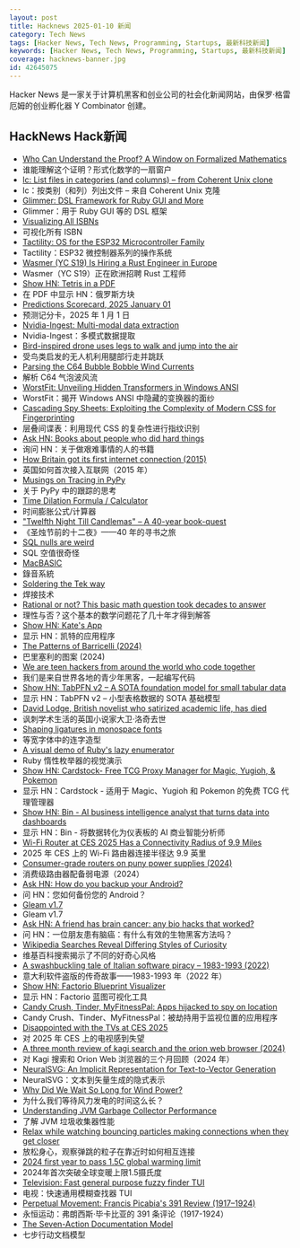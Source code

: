 ```yaml
---
layout: post
title: Hacknews 2025-01-10 新闻
category: Tech News
tags: [Hacker News, Tech News, Programming, Startups, 最新科技新闻]
keywords: [Hacker News, Tech News, Programming, Startups, 最新科技新闻]
coverage: hacknews-banner.jpg
id: 42645075
---
```


Hacker News 是一家关于计算机黑客和创业公司的社会化新闻网站，由保罗·格雷厄姆的创业孵化器 Y Combinator 创建。

## HackNews Hack新闻

- [Who Can Understand the Proof? A Window on Formalized Mathematics](https://writings.stephenwolfram.com/2025/01/who-can-understand-the-proof-a-window-on-formalized-mathematics/)
- 谁能理解这个证明？形式化数学的一扇窗户
- [lc: List files in categories (and columns) – from Coherent Unix clone](https://github.com/gdm85/lc)
- lc：按类别（和列）列出文件 – 来自 Coherent Unix 克隆
- [Glimmer: DSL Framework for Ruby GUI and More](https://github.com/AndyObtiva/glimmer)
- Glimmer：用于 Ruby GUI 等的 DSL 框架
- [Visualizing All ISBNs](https://annas-archive.org/blog/all-isbns.html)
- 可视化所有 ISBN
- [Tactility: OS for the ESP32 Microcontroller Family](https://tactility.one/#/)
- Tactility：ESP32 微控制器系列的操作系统
- [Wasmer (YC S19) Is Hiring a Rust Engineer in Europe](https://www.workatastartup.com/jobs/41643)
- Wasmer（YC S19）正在欧洲招聘 Rust 工程师
- [Show HN: Tetris in a PDF](https://th0mas.nl/downloads/pdftris.pdf)
- 在 PDF 中显示 HN：俄罗斯方块
- [Predictions Scorecard, 2025 January 01](https://rodneybrooks.com/predictions-scorecard-2025-january-01/)
- 预测记分卡，2025 年 1 月 1 日
- [Nvidia-Ingest: Multi-modal data extraction](https://github.com/NVIDIA/nv-ingest)
- Nvidia-Ingest：多模式数据提取
- [Bird-inspired drone uses legs to walk and jump into the air](https://spectrum.ieee.org/bird-drone)
- 受鸟类启发的无人机利用腿部行走并跳跃
- [Parsing the C64 Bubble Bobble Wind Currents](http://geon.github.io/programming/2025/01/05/bubble-bobble-c64-wind)
- 解析 C64 气泡波风流
- [WorstFit: Unveiling Hidden Transformers in Windows ANSI](https://blog.orange.tw/posts/2025-01-worstfit-unveiling-hidden-transformers-in-windows-ansi/)
- WorstFit：揭开 Windows ANSI 中隐藏的变换器的面纱
- [Cascading Spy Sheets: Exploiting the Complexity of Modern CSS for Fingerprinting](https://cispa.de/en/research/publications/84162-cascading-spy-sheets-exploiting-the-complexity-of-modern-css-for-email-and-browser-fingerprinting)
- 层叠间谍表：利用现代 CSS 的复杂性进行指纹识别
- [Ask HN: Books about people who did hard things]()
- 询问 HN：关于做艰难事情的人的书籍
- [How Britain got its first internet connection (2015)](https://theconversation.com/how-britain-got-its-first-internet-connection-by-the-late-pioneer-who-created-the-first-password-on-the-internet-45404)
- 英国如何首次接入互联网（2015 年）
- [Musings on Tracing in PyPy](https://pypy.org/posts/2025/01/musings-tracing.html)
- 关于 PyPy 中的跟踪的思考
- [Time Dilation Formula / Calculator](https://timedilationformula.com/)
- 时间膨胀公式/计算器
- ["Twelfth Night Till Candlemas" – A 40-year book-quest](https://davidallengreen.com/2024/12/twelfth-night-till-candlemas-the-story-of-a-forty-year-book-quest-and-of-its-remarkable-ending/)
- 《圣烛节前的十二夜》——40 年的寻书之旅
- [SQL nulls are weird](https://jirevwe.github.io/sql-nulls-are-weird.html)
- SQL 空值很奇怪
- [MacBASIC](https://apple.fandom.com/wiki/MacBASIC)
- 錄音系統
- [Soldering the Tek way](https://hackaday.com/2025/01/09/retrotechtacular-soldering-the-tek-way/)
- 焊接技术
- [Rational or not? This basic math question took decades to answer](https://www.quantamagazine.org/rational-or-not-this-basic-math-question-took-decades-to-answer-20250108/)
- 理性与否？这个基本的数学问题花了几十年才得到解答
- [Show HN: Kate's App](https://katesapp.org/hn)
- 显示 HN：凯特的应用程序
- [The Patterns of Barricelli (2024)](https://akkartik.name/post/2024-08-30-devlog)
- 巴里塞利的图案 (2024)
- [We are teen hackers from around the world who code together](https://hackclub.com/)
- 我们是来自世界各地的青少年黑客，一起编写代码
- [Show HN: TabPFN v2 – A SOTA foundation model for small tabular data](https://www.nature.com/articles/s41586-024-08328-6/link)
- 显示 HN：TabPFN v2 – 小型表格数据的 SOTA 基础模型
- [David Lodge, British novelist who satirized academic life, has died](https://www.nytimes.com/2025/01/03/books/david-lodge-dead.html)
- 讽刺学术生活的英国小说家大卫·洛奇去世
- [Shaping ligatures in monospace fonts](https://joshleeb.com/posts/monospace-ligatures.html)
- 等宽字体中的连字造型
- [A visual demo of Ruby's lazy enumerator](https://joyofrails.com/articles/simple-trick-to-understand-ruby-lazy-enumerator)
- Ruby 惰性枚举器的视觉演示
- [Show HN: Cardstock- Free TCG Proxy Manager for Magic, Yugioh, & Pokemon](https://cardstock.denta.co)
- 显示 HN：Cardstock - 适用于 Magic、Yugioh 和 Pokemon 的免费 TCG 代理管理器
- [Show HN: Bin - AI business intelligence analyst that turns data into dashboards](https://bi.new)
- 显示 HN：Bin - 将数据转化为仪表板的 AI 商业智能分析师
- [Wi-Fi Router at CES 2025 Has a Connectivity Radius of 9.9 Miles](https://www.yankodesign.com/2025/01/08/this-game-changing-wi-fi-router-at-ces-2025-has-a-connectivity-radius-of-9-9-miles/)
- 2025 年 CES 上的 Wi-Fi 路由器连接半径达 9.9 英里
- [Consumer-grade routers on puny power supplies (2024)](https://blog.apnic.net/2024/10/18/the-strange-cases-of-consumer-grade-routers-on-puny-power-supplies/)
- 消费级路由器配备弱电源（2024）
- [Ask HN: How do you backup your Android?]()
- 问 HN：您如何备份您的 Android？
- [Gleam v1.7](https://gleam.run/news/improved-performance-and-publishing/)
- Gleam v1.7
- [Ask HN: A friend has brain cancer: any bio hacks that worked?]()
- 问 HN：一位朋友患有脑癌：有什么有效的生物黑客方法吗？
- [Wikipedia Searches Reveal Differing Styles of Curiosity](https://www.scientificamerican.com/article/wikipedia-searches-reveal-differing-styles-of-curiosity/)
- 维基百科搜索揭示了不同的好奇心风格
- [A swashbuckling tale of Italian software piracy – 1983-1993 (2022)](https://genesistemple.com/a-swashbuckling-tale-of-italian-software-piracy-1983-1993)
- 意大利软件盗版的传奇故事——1983-1993 年（2022 年）
- [Show HN: Factorio Blueprint Visualizer](https://github.com/piebro/factorio-blueprint-visualizer)
- 显示 HN：Factorio 蓝图可视化工具
- [Candy Crush, Tinder, MyFitnessPal: Apps hijacked to spy on location](https://www.wired.com/story/gravy-location-data-app-leak-rtb/)
- Candy Crush、Tinder、MyFitnessPal：被劫持用于监视位置的应用程序
- [Disappointed with the TVs at CES 2025](https://arstechnica.com/gadgets/2025/01/ces-2025-teases-alarming-smart-tv-future-loaded-with-unwanted-software-gimmicks/)
- 对 2025 年 CES 上的电视感到失望
- [A three month review of kagi search and the orion web browser (2024)](https://flatfootfox.com/a-three-month-review-of-kagi-search-the-orion-web-browser/)
- 对 Kagi 搜索和 Orion Web 浏览器的三个月回顾（2024 年）
- [NeuralSVG: An Implicit Representation for Text-to-Vector Generation](https://sagipolaczek.github.io/NeuralSVG/)
- NeuralSVG：文本到矢量生成的隐式表示
- [Why Did We Wait So Long for Wind Power?](https://www.construction-physics.com/p/why-did-we-wait-so-long-for-wind)
- 为什么我们等待风力发电的时间这么长？
- [Understanding JVM Garbage Collector Performance](https://mill-build.org/blog/6-garbage-collector-perf.html)
- 了解 JVM 垃圾收集器性能
- [Relax while watching bouncing particles making connections when they get closer](https://tiki.li/apps/particles.html?v=2501a)
- 放松身心，观察弹跳的粒子在靠近时如何相互连接
- [2024 first year to pass 1.5C global warming limit](https://www.bbc.com/news/articles/cd7575x8yq5o)
- 2024年首次突破全球变暖上限1.5摄氏度
- [Television: Fast general purpose fuzzy finder TUI](https://github.com/alexpasmantier/television)
- 电视：快速通用模糊查找器 TUI
- [Perpetual Movement: Francis Picabia's 391 Review (1917–1924)](https://publicdomainreview.org/collection/francis-picabia-391-review/)
- 永恒运动：弗朗西斯·毕卡比亚的 391 条评论（1917-1924）
- [The Seven-Action Documentation Model](https://passo.uno/seven-action-model/)
- 七步行动文档模型

